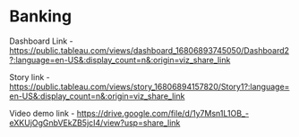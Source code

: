 # Banking


Dashboard Link - https://public.tableau.com/views/dashboard_16806893745050/Dashboard2?:language=en-US&:display_count=n&:origin=viz_share_link

Story link  - https://public.tableau.com/views/story_16806894157820/Story1?:language=en-US&:display_count=n&:origin=viz_share_link

Video demo link - https://drive.google.com/file/d/1y7Msn1L1OB_-eXKUjOgGnbVEkZB5jcI4/view?usp=share_link
